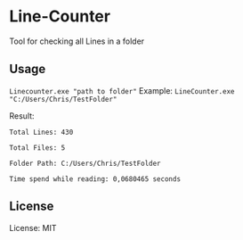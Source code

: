 # Line-Counter
Tool for checking all Lines in a folder

## Usage
`Linecounter.exe "path to folder"`
Example:
`LineCounter.exe "C:/Users/Chris/TestFolder"`

Result:
```
Total Lines: 430

Total Files: 5

Folder Path: C:/Users/Chris/TestFolder

Time spend while reading: 0,0680465 seconds
```

## License 
License: MIT
